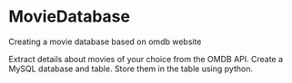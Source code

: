 # MovieDatabase
Creating a movie database based on omdb website

Extract details about movies of your choice from the OMDB API. Create a MySQL database and table. Store them in the table using python. 
